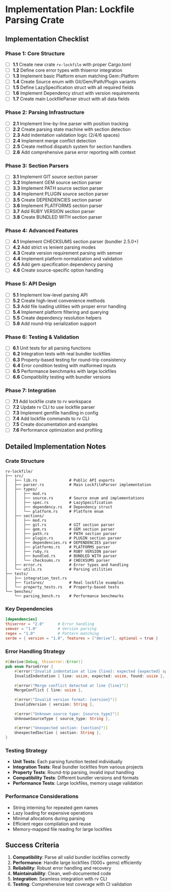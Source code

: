 # Implementation Plan: Lockfile Parsing Crate

## Implementation Checklist

### **Phase 1: Core Structure** 

- [ ] **1.1** Create new crate `rv-lockfile` with proper Cargo.toml
- [ ] **1.2** Define core error types with thiserror integration  
- [ ] **1.3** Implement basic Platform enum matching Gem::Platform
- [ ] **1.4** Create Source enum with Git/Gem/Path/Plugin variants
- [ ] **1.5** Define LazySpecification struct with all required fields
- [ ] **1.6** Implement Dependency struct with version requirements
- [ ] **1.7** Create main LockfileParser struct with all data fields

### **Phase 2: Parsing Infrastructure**

- [ ] **2.1** Implement line-by-line parser with position tracking
- [ ] **2.2** Create parsing state machine with section detection
- [ ] **2.3** Add indentation validation logic (2/4/6 spaces)
- [ ] **2.4** Implement merge conflict detection
- [ ] **2.5** Create method dispatch system for section handlers
- [ ] **2.6** Add comprehensive parse error reporting with context

### **Phase 3: Section Parsers**

- [ ] **3.1** Implement GIT source section parser
- [ ] **3.2** Implement GEM source section parser  
- [ ] **3.3** Implement PATH source section parser
- [ ] **3.4** Implement PLUGIN source section parser
- [ ] **3.5** Create DEPENDENCIES section parser
- [ ] **3.6** Implement PLATFORMS section parser
- [ ] **3.7** Add RUBY VERSION section parser
- [ ] **3.8** Create BUNDLED WITH section parser

### **Phase 4: Advanced Features**

- [ ] **4.1** Implement CHECKSUMS section parser (bundler 2.5.0+)
- [ ] **4.2** Add strict vs lenient parsing modes
- [ ] **4.3** Create version requirement parsing with semver
- [ ] **4.4** Implement platform normalization and validation
- [ ] **4.5** Add gem specification dependency parsing
- [ ] **4.6** Create source-specific option handling

### **Phase 5: API Design**

- [ ] **5.1** Implement low-level parsing API
- [ ] **5.2** Create high-level convenience methods
- [ ] **5.3** Add file loading utilities with proper error handling
- [ ] **5.4** Implement platform filtering and querying
- [ ] **5.5** Create dependency resolution helpers
- [ ] **5.6** Add round-trip serialization support

### **Phase 6: Testing & Validation**

- [ ] **6.1** Unit tests for all parsing functions
- [ ] **6.2** Integration tests with real bundler lockfiles
- [ ] **6.3** Property-based testing for round-trip consistency
- [ ] **6.4** Error condition testing with malformed inputs
- [ ] **6.5** Performance benchmarks with large lockfiles
- [ ] **6.6** Compatibility testing with bundler versions

### **Phase 7: Integration**

- [ ] **7.1** Add lockfile crate to rv workspace
- [ ] **7.2** Update rv CLI to use lockfile parser
- [ ] **7.3** Implement gemfile handling in config
- [ ] **7.4** Add lockfile commands to rv CLI
- [ ] **7.5** Create documentation and examples
- [ ] **7.6** Performance optimization and profiling

## Detailed Implementation Notes

### Crate Structure
```
rv-lockfile/
├── src/
│   ├── lib.rs              # Public API exports
│   ├── parser.rs           # Main LockfileParser implementation  
│   ├── types/
│   │   ├── mod.rs
│   │   ├── source.rs       # Source enum and implementations
│   │   ├── spec.rs         # LazySpecification 
│   │   ├── dependency.rs   # Dependency struct
│   │   └── platform.rs     # Platform enum
│   ├── sections/
│   │   ├── mod.rs
│   │   ├── git.rs          # GIT section parser
│   │   ├── gem.rs          # GEM section parser
│   │   ├── path.rs         # PATH section parser
│   │   ├── plugin.rs       # PLUGIN section parser
│   │   ├── dependencies.rs # DEPENDENCIES parser
│   │   ├── platforms.rs    # PLATFORMS parser
│   │   ├── ruby.rs         # RUBY VERSION parser
│   │   ├── bundled.rs      # BUNDLED WITH parser
│   │   └── checksums.rs    # CHECKSUMS parser
│   ├── error.rs            # Error types and handling
│   └── utils.rs            # Parsing utilities
├── tests/
│   ├── integration_test.rs
│   ├── fixtures/           # Real lockfile examples
│   └── property_tests.rs   # Property-based tests
└── benches/
    └── parsing_bench.rs    # Performance benchmarks
```

### Key Dependencies
```toml
[dependencies]
thiserror = "2.0"      # Error handling
semver = "1.0"         # Version parsing  
regex = "1.0"          # Pattern matching
serde = { version = "1.0", features = ["derive"], optional = true }
```

### Error Handling Strategy
```rust
#[derive(Debug, thiserror::Error)]
pub enum ParseError {
    #[error("Invalid indentation at line {line}: expected {expected} spaces, found {found}")]
    InvalidIndentation { line: usize, expected: usize, found: usize },
    
    #[error("Merge conflict detected at line {line}")]
    MergeConflict { line: usize },
    
    #[error("Invalid version format: {version}")]
    InvalidVersion { version: String },
    
    #[error("Unknown source type: {source_type}")]
    UnknownSourceType { source_type: String },
    
    #[error("Unexpected section: {section}")]
    UnexpectedSection { section: String },
}
```

### Testing Strategy
- **Unit Tests**: Each parsing function tested individually
- **Integration Tests**: Real bundler lockfiles from various projects
- **Property Tests**: Round-trip parsing, invalid input handling
- **Compatibility Tests**: Different bundler versions and formats
- **Performance Tests**: Large lockfiles, memory usage validation

### Performance Considerations
- String interning for repeated gem names
- Lazy loading for expensive operations
- Minimal allocations during parsing
- Efficient regex compilation and reuse
- Memory-mapped file reading for large lockfiles

## Success Criteria

1. **Compatibility**: Parse all valid bundler lockfiles correctly
2. **Performance**: Handle large lockfiles (1000+ gems) efficiently  
3. **Reliability**: Robust error handling and recovery
4. **Maintainability**: Clean, well-documented code
5. **Integration**: Seamless integration with rv CLI
6. **Testing**: Comprehensive test coverage with CI validation
